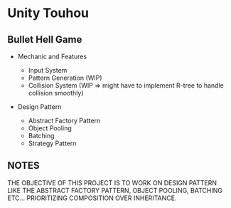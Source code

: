 # Unity Touhou

## Bullet Hell Game

* Mechanic and Features

  * Input System
  * Pattern Generation (WIP)
  * Collision System (WIP => might have to implement R-tree to handle collision smoothly)

* Design Pattern

  * Abstract Factory Pattern
  * Object Pooling
  * Batching
  * Strategy Pattern

## NOTES

THE OBJECTIVE OF THIS PROJECT IS TO WORK ON DESIGN PATTERN LIKE THE ABSTRACT FACTORY PATTERN, OBJECT POOLING, BATCHING ETC... PRIORITIZING COMPOSITION OVER INHERITANCE.
